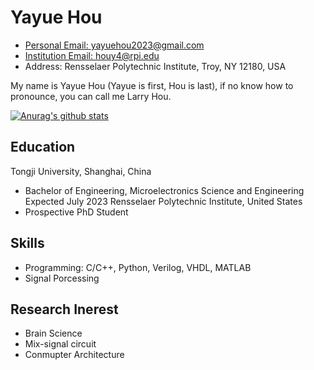 # Yayue Hou

* [Personal Email: yayuehou2023@gmail.com](mailto:yayuehou2023@gmail.com)
* [Institution Email: houy4@rpi.edu](mailto:houy4@rpi.edu)
* Address: Rensselaer Polytechnic Institute, Troy, NY 12180, USA 

My name is Yayue Hou (Yayue is first, Hou is last), if no know how to pronounce, you can call me Larry Hou.

[![Anurag's github stats](https://github-readme-stats.vercel.app/api?username=YayueHou)](https://github.com/anuraghazra/github-readme-stats)

## Education
Tongji University, Shanghai, China
* Bachelor of Engineering, Microelectronics Science and Engineering Expected July 2023
Rensselaer Polytechnic Institute, United States
* Prospective PhD Student
## Skills
* Programming: C/C++, Python, Verilog, VHDL, MATLAB
* Signal Porcessing 
## Research Inerest 
* Brain Science
* Mix-signal circuit
* Conmupter Architecture
